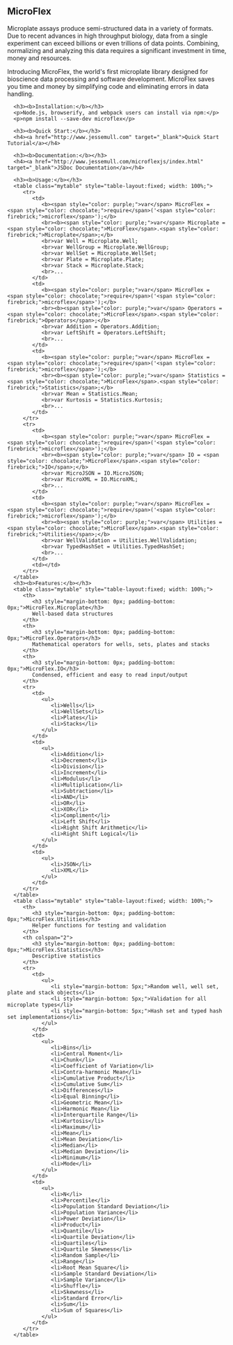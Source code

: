 <div class="modal-body">
   <div class="work-gr">
      <h2 class="title1 modal-title"><b>MicroFlex</b></h2>
      <p>Microplate assays produce semi-structured data in a variety of formats.
         Due to recent advances in high throughput biology, data from a single
         experiment can exceed billions or even trillions of data points. Combining,
         normalizing and analyzing this data requires a significant investment in
         time, money and resources.
      </p>
      <p>Introducing MicroFlex, the world's first microplate library designed for
         bioscience data processing and software development. MicroFlex saves you
         time and money by simplifying code and eliminating errors in data handling.
      </p>

      <h3><b>Installation:</b></h3>
      <p>Node.js, browserify, and webpack users can install via npm:</p>
      <p>npm install --save-dev microflex</p>

      <h3><b>Quick Start:</b></h3>
      <h4><a href="http://www.jessemull.com" target="_blank">Quick Start Tutorial</a></h4>

      <h3><b>Documentation:</b></h3>
      <h4><a href="http://www.jessemull.com/microflexjs/index.html" target="_blank">JSDoc Documentation</a></h4>

      <h3><b>Usage:</b></h3>
      <table class="mytable" style="table-layout:fixed; width: 100%;">
         <tr>
            <td>
               <b><span style="color: purple;">var</span> MicroFlex = <span style="color: chocolate;">require</span>('<span style="color: firebrick;">microflex</span>');</b>
               <br><b><span style="color: purple;">var</span> Microplate = <span style="color: chocolate;">MicroFlex</span>.<span style="color: firebrick;">Microplate</span>;</b>
               <br>var Well = Microplate.Well;
               <br>var WellGroup = Microplate.WellGroup;
               <br>var WellSet = Microplate.WellSet;
               <br>var Plate = Microplate.Plate;
               <br>var Stack = Microplate.Stack;
               <br>...
            </td>
            <td>
               <b><span style="color: purple;">var</span> MicroFlex = <span style="color: chocolate;">require</span>('<span style="color: firebrick;">microflex</span>');</b>
               <br><b><span style="color: purple;">var</span> Operators = <span style="color: chocolate;">MicroFlex</span>.<span style="color: firebrick;">Operators</span>;</b>
               <br>var Addition = Operators.Addition;
               <br>var LeftShift = Operators.LeftShift;
               <br>...
            </td>
            <td>
               <b><span style="color: purple;">var</span> MicroFlex = <span style="color: chocolate;">require</span>('<span style="color: firebrick;">microflex</span>');</b>
               <br><b><span style="color: purple;">var</span> Statistics = <span style="color: chocolate;">MicroFlex</span>.<span style="color: firebrick;">Statistics</span>;</b>
               <br>var Mean = Statistics.Mean;
               <br>var Kurtosis = Statistics.Kurtosis;
               <br>...
            </td>
         </tr>
         <tr>
            <td>
               <b><span style="color: purple;">var</span> MicroFlex = <span style="color: chocolate;">require</span>('<span style="color: firebrick;">microflex</span>');</b>
               <br><b><span style="color: purple;">var</span> IO = <span style="color: chocolate;">MicroFlex</span>.<span style="color: firebrick;">IO</span>;</b>
               <br>var MicroJSON = IO.MicroJSON;
               <br>var MicroXML = IO.MicroXML;
               <br>...
            </td>
            <td>
               <b><span style="color: purple;">var</span> MicroFlex = <span style="color: chocolate;">require</span>('<span style="color: firebrick;">microflex</span>');</b>
               <br><b><span style="color: purple;">var</span> Utilities = <span style="color: chocolate;">MicroFlex</span>.<span style="color: firebrick;">Utilities</span>;</b>
               <br>var WellValidation = Utilities.WellValidation;
               <br>var TypedHashSet = Utilities.TypedHashSet;
               <br>...
            </td>
            <td></td>
         </tr>
      </table>
      <h3><b>Features:</b></h3>
      <table class="mytable" style="table-layout:fixed; width: 100%;">
         <th>
            <h3 style="margin-bottom: 0px; padding-bottom: 0px;">MicroFlex.Microplate</h3>
            Well-based data structures
         </th>
         <th>
            <h3 style="margin-bottom: 0px; padding-bottom: 0px;">MicroFlex.Operators</h3>
            Mathematical operators for wells, sets, plates and stacks
         </th>
         <th>
            <h3 style="margin-bottom: 0px; padding-bottom: 0px;">MicroFlex.IO</h3>
            Condensed, efficient and easy to read input/output
         </th>
         <tr>
            <td>
               <ul>
                  <li>Wells</li>
                  <li>WellSets</li>
                  <li>Plates</li>
                  <li>Stacks</li>
               </ul>
            </td>
            <td>
               <ul>
                  <li>Addition</li>
                  <li>Decrement</li>
                  <li>Division</li>
                  <li>Increment</li>
                  <li>Modulus</li>
                  <li>Multiplication</li>
                  <li>Subtraction</li>
                  <li>AND</li>
                  <li>OR</li>
                  <li>XOR</li>
                  <li>Compliment</li>
                  <li>Left Shift</li>
                  <li>Right Shift Arithmetic</li>
                  <li>Right Shift Logical</li>
               </ul>
            </td>
            <td>
               <ul>
                  <li>JSON</li>
                  <li>XML</li>
               </ul>
            </td>
         </tr>
      </table>
      <table class="mytable" style="table-layout:fixed; width: 100%;">
         <th>
            <h3 style="margin-bottom: 0px; padding-bottom: 0px;">MicroFlex.Utilities</h3>
            Helper functions for testing and validation
         </th>
         <th colspan="2">
            <h3 style="margin-bottom: 0px; padding-bottom: 0px;">MicroFlex.Statistics</h3>
            Descriptive statistics
         </th>
         <tr>
            <td>
               <ul>
                  <li style="margin-bottom: 5px;">Random well, well set, plate and stack objects</li>
                  <li style="margin-bottom: 5px;">Validation for all microplate types</li>
                  <li style="margin-bottom: 5px;">Hash set and typed hash set implementations</li>
               </ul>
            </td>
            <td>
               <ul>
                  <li>Bins</li>
                  <li>Central Moment</li>
                  <li>Chunk</li>
                  <li>Coefficient of Variation</li>
                  <li>Contra-harmonic Mean</li>
                  <li>Cumulative Product</li>
                  <li>Cumulative Sum</li>
                  <li>Differences</li>
                  <li>Equal Binning</li>
                  <li>Geometric Mean</li>
                  <li>Harmonic Mean</li>
                  <li>Interquartile Range</li>
                  <li>Kurtosis</li>
                  <li>Maximum</li>
                  <li>Mean</li>
                  <li>Mean Deviation</li>
                  <li>Median</li>
                  <li>Median Deviation</li>
                  <li>Minimum</li>
                  <li>Mode</li>
               </ul>
            </td>
            <td>
               <ul>
                  <li>N</li>
                  <li>Percentile</li>
                  <li>Population Standard Deviation</li>
                  <li>Population Variance</li>
                  <li>Power Deviation</li>
                  <li>Product</li>
                  <li>Quantile</li>
                  <li>Quartile Deviation</li>
                  <li>Quartiles</li>
                  <li>Quartile Skewness</li>
                  <li>Random Sample</li>
                  <li>Range</li>
                  <li>Root Mean Square</li>
                  <li>Sample Standard Deviation</li>
                  <li>Sample Variance</li>
                  <li>Shuffle</li>
                  <li>Skewness</li>
                  <li>Standard Error</li>
                  <li>Sum</li>
                  <li>Sum of Squares</li>
               </ul>
            </td>
         </tr>
      </table>
   </div>
</div>
